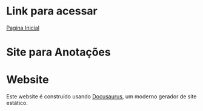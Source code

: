 # Link para acessar

[Pagina Inicial](https://pcastroneto.github.io/gh-senai-ads-castro/)

# Site para Anotações

# Website

Este website é construído usando [Docusaurus](https://docusaurus.io/), um moderno gerador de site estático.
